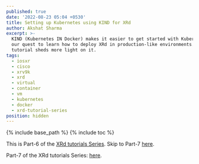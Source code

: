 ```yaml
---
published: true
date: '2022-08-23 05:04 +0530'
title: Setting up Kubernetes using KIND for XRd
author: Akshat Sharma
excerpt: >-
  KIND (Kubernetes IN Docker) makes it easier to get started with Kubernetes in
  our quest to learn how to deploy XRd in production-like environments. This
  tutorial sheds more light on it.
tags:
  - iosxr
  - cisco
  - xrv9k
  - xrd
  - virtual
  - container
  - vm
  - kubernetes
  - docker
  - xrd-tutorial-series
position: hidden
---
```


{% include base_path %}
{% include toc %}


This is Part-6 of the [XRd tutorials Series]({{base_path}}/tags/#xrd-tutorial-series). Skip to Part-7 [here]({{base_path}}/tutorials/2022-08-23-xrd-with-helm-charts-on-k8s-control-plane-and-vrouter). 






Part-7 of the XRd tutorials Series: [here]({{base_path}}/2022-08-23-xrd-with-helm-charts-on-k8s-control-plane-and-vrouter).
